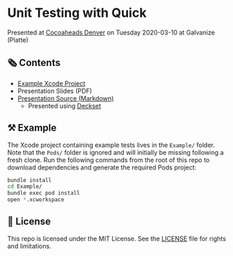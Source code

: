 # Unit Testing with Quick

Presented at [Cocoaheads Denver](https://www.meetup.com/CocoaheadsDenver/)
on Tuesday 2020-03-10 at Galvanize (Platte)

## 🗞 Contents

- [Example Xcode Project](Example/)
- Presentation Slides (PDF)
- [Presentation Source (Markdown)](presentation.md)
  - Presented using [Deckset](https://www.deckset.com/)

## ⚒️ Example

The Xcode project containing example tests lives in the `Example/` folder.
Note that the `Pods/` folder is ignored and will initially be missing following
a fresh clone. Run the following commands from the root of this repo to download
dependencies and generate the required Pods project:

```bash
bundle install
cd Example/
bundle exec pod install
open *.xcworkspace
```

## 📄 License

This repo is licensed under the MIT License. See the [LICENSE](LICENSE.md) file for rights and limitations.
